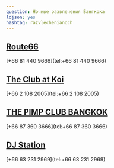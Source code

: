 ```yaml
---
question: Ночные развлечения Бангкока
ldjson: yes
hashtag: razvlechenianoch
---
```


## [Route66](https://maps.app.goo.gl/MKeW75VTgRZv3xH79)

[+66 81 440 9666](tel:+66 81 440 9666)


## [The Club at Koi](https://maps.app.goo.gl/Tiw8YCwQvHUae5WdA)

[+66 2 108 2005](tel:+66 2 108 2005)


## [THE PIMP CLUB BANGKOK](https://maps.app.goo.gl/6SXbepLUeGfRDZZn7)

[+66 87 360 3666](tel:+66 87 360 3666)


## [DJ Station](https://maps.app.goo.gl/bjpZp5ceskm9kWgu6)

[+66 63 231 2969](tel:+66 63 231 2969)
